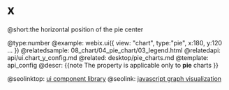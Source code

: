 x
=============


@short:the horizontal position of the pie center
	

@type:number
@example:
webix.ui({
    view: "chart",
    type:"pie",
    x:180,
    y:120
    ...
})
@relatedsample:
	08_chart/04_pie_chart/03_legend.html
@relatedapi:
	api/ui.chart_y_config.md
@related: 
	desktop/pie_charts.md
@template:	api_config
@descr:
{{note
The property is applicable only to **pie** charts
}}



@seolinktop: [ui component library](https://webix.com)
@seolink: [javascript graph visualization](https://webix.com/widget/charts/)